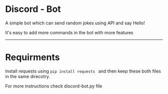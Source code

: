 # Discord - Bot

A simple bot which can send random jokes using API and say Hello!


It's easy to add more commands in the bot with more features

------------------------------------------------------------

# Requirments 

Install requests using ```pip install requests ```  and then keep these both files in the same direcotry.

For more instructions check discord-bot.py file
